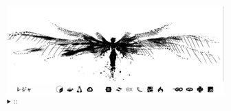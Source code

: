 <img src="./banner.png">
<details><summary> :: </summary>
<!--START_SECTION:waka-->

```
From: 09 August 2024 - To: 11 June 2025

Total Time: 1,480 hrs 58 mins

Python                     379 hrs 1 min   //////-------------------   23.62 %
PHP                        274 hrs 14 mins ////---------------------   17.09 %
Markdown                   213 hrs 10 mins ///----------------------   13.29 %
Other                      123 hrs 32 mins //-----------------------   07.70 %
```

<!--END_SECTION:waka-->
</details>
